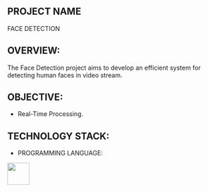 ## PROJECT NAME
FACE DETECTION

## OVERVIEW:
The Face Detection project aims to develop an efficient system for detecting human faces in video stream.

## OBJECTIVE: 
- Real-Time Processing.

## TECHNOLOGY STACK:
- PROGRAMMING LANGUAGE:
<img height="50" width="50" src="https://github.com/user-attachments/assets/b20ae024-5dc6-4036-8ffe-667bd7a369ab"/>
